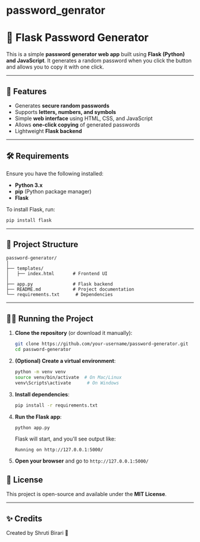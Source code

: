 # password_genrator
# 🔐 Flask Password Generator

This is a simple **password generator web app** built using **Flask (Python) and JavaScript**. It generates a random password when you click the button and allows you to copy it with one click.

---

## 🚀 Features
- Generates **secure random passwords**
- Supports **letters, numbers, and symbols**
- Simple **web interface** using HTML, CSS, and JavaScript
- Allows **one-click copying** of generated passwords
- Lightweight **Flask backend**

---

## 🛠️ Requirements
Ensure you have the following installed:
- **Python 3.x**
- **pip** (Python package manager)
- **Flask**

To install Flask, run:
```sh
pip install flask
```

---

## 📂 Project Structure
```
password-generator/
│
├── templates/
│   ├── index.html       # Frontend UI
│
├── app.py               # Flask backend
├── README.md            # Project documentation
└── requirements.txt      # Dependencies
```

---

## 🏃‍♂️ Running the Project
1. **Clone the repository** (or download it manually):
   ```sh
   git clone https://github.com/your-username/password-generator.git
   cd password-generator
   ```

2. **(Optional) Create a virtual environment**:
   ```sh
   python -m venv venv
   source venv/bin/activate  # On Mac/Linux
   venv\Scripts\activate      # On Windows
   ```

3. **Install dependencies**:
   ```sh
   pip install -r requirements.txt
   ```

4. **Run the Flask app**:
   ```sh
   python app.py
   ```
   Flask will start, and you'll see output like:
   ```
   Running on http://127.0.0.1:5000/
   ```

5. **Open your browser** and go to `http://127.0.0.1:5000/`


## 📜 License
This project is open-source and available under the **MIT License**.

---

## ✨ Credits
Created by Shruti Birari 🚀

